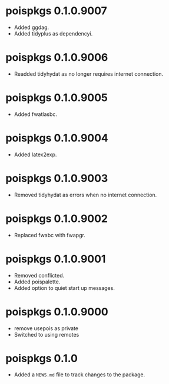 <!-- NEWS.md is maintained by https://cynkra.github.io/fledge, do not edit -->

# poispkgs 0.1.0.9007

- Added ggdag.
- Added tidyplus as dependencyi.


# poispkgs 0.1.0.9006

- Readded tidyhydat as no longer requires internet connection.


# poispkgs 0.1.0.9005

- Added fwatlasbc.


# poispkgs 0.1.0.9004

- Added latex2exp.


# poispkgs 0.1.0.9003

- Removed tidyhydat as errors when no internet connection.


# poispkgs 0.1.0.9002

- Replaced fwabc with fwapgr.


# poispkgs 0.1.0.9001

- Removed conflicted.
- Added poispalette.
- Added option to quiet start up messages.


# poispkgs 0.1.0.9000

- remove usepois as private
- Switched to using remotes

# poispkgs 0.1.0

- Added a `NEWS.md` file to track changes to the package.
